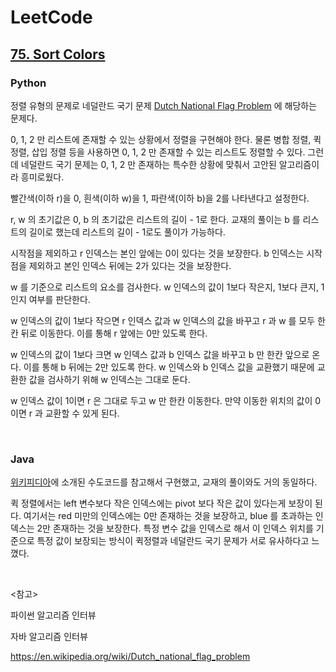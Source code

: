 # LeetCode

## [75. Sort Colors](https://leetcode.com/problems/sort-colors/)

### Python

정렬 유형의 문제로 네덜란드 국기 문제 [Dutch National Flag Problem](https://en.wikipedia.org/wiki/Dutch_national_flag_problem) 에 해당하는 문제다. 

0, 1, 2 만 리스트에 존재할 수 있는 상황에서 정렬을 구현해야 한다. 물론 병합 정렬, 퀵 정렬, 삽입 정렬 등을 사용하면 0, 1, 2 만 존재할 수 있는 리스트도 정렬할 수 있다. 그런데 네덜란드 국기 문제는 0, 1, 2 만 존재하는 특수한 상황에 맞춰서 고안된 알고리즘이라 흥미로웠다.

빨간색(이하 r)을 0, 흰색(이하 w)을 1, 파란색(이하 b)을 2를 나타낸다고 설정한다. 

r, w 의 초기값은 0, b 의 초기값은 리스트의 길이 - 1로 한다. 교재의 풀이는 b 를 리스트의 길이로 했는데 리스트의 길이 - 1로도 풀이가 가능하다.

시작점을 제외하고 r 인덱스는 본인 앞에는 0이 있다는 것을 보장한다. b 인덱스는 시작점을 제외하고 본인 인덱스 뒤에는 2가 있다는 것을 보장한다.

w 를 기준으로 리스트의 요소를 검사한다. w 인덱스의 값이 1보다 작은지, 1보다 큰지, 1인지 여부를 판단한다. 

w 인덱스의 값이 1보다 작으면 r 인덱스 값과 w 인덱스의 값을 바꾸고 r 과 w 를 모두 한칸 뒤로 이동한다. 이를 통해 r 앞에는 0만 있도록 한다.

w 인덱스의 값이 1보다 크면 w 인덱스 값과 b 인덱스 값을 바꾸고 b 만 한칸 앞으로 온다. 이를 통해 b 뒤에는 2만 있도록 한다. w 인덱스와 b 인덱스 값을 교환했기 때문에 교환한 값을 검사하기 위해 w 인덱스는 그대로 둔다.

w 인덱스 값이 1이면 r 은 그대로 두고 w 만 한칸 이동한다. 만약 이동한 위치의 값이 0이면 r 과 교환할 수 있게 된다.

<br>

### Java

[위키피디아](https://en.wikipedia.org/wiki/Dutch_national_flag_problem)에 소개된 수도코드를 참고해서 구현했고, 교재의 풀이와도 거의 동일하다.

퀵 정렬에서는 left 변수보다 작은 인덱스에는 pivot 보다 작은 값이 있다는게 보장이 된다. 여기서는 red 미만의 인덱스에는 0만 존재하는 것을 보장하고, blue 를 초과하는 인덱스는 2만 존재하는 것을 보장한다. 특정 변수 값을 인덱스로 해서 이 인덱스 위치를 기준으로 특정 값이 보장되는 방식이 퀵정렬과 네덜란드 국기 문제가 서로 유사하다고 느꼈다.

<br>

<참고>

파이썬 알고리즘 인터뷰

자바 알고리즘 인터뷰

https://en.wikipedia.org/wiki/Dutch_national_flag_problem